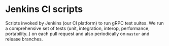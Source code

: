 # Jenkins CI scripts

Scripts invoked by Jenkins (our CI platform) to run gRPC test suites.
We run a comprehensive set of tests (unit, integration, interop,
performance, portability..) on each pull request and also periodically on
`master` and release branches.
